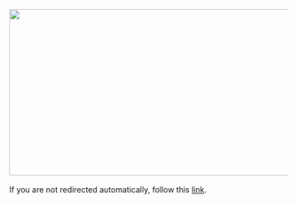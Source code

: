 <!DOCTYPE HTML>
<html lang="en-US">
    <head>
        <meta charset="UTF-8">
        <meta http-equiv="refresh" content="3; url=http://gentlemansbox.pxf.io/c/359393/331548/5011">
        <script type="text/javascript">
            window.location.href = "http://gentlemansbox.pxf.io/c/359393/331548/5011"
        </script>
        <title>Page Redirection</title>
    </head>
    <body>
    <a href="http://gentlemansbox.pxf.io/c/359393/332078/5011"><img src="//a.impactradius-go.com/display-ad/5011-332078" border="0" alt="" width="720" height="300"/></a><img height="0" width="0" src="http://gentlemansbox.pxf.io/i/359393/332078/5011" style="position:absolute;visibility:hidden;" border="0" />
        <!-- Note: don't tell people to `click` the link, just tell them that it is a link. -->
        <br>
        <br>
        If you are not redirected automatically, follow this <a href='http://gentlemansbox.pxf.io/c/359393/331548/5011'>link</a>.
    </body>
</html>
